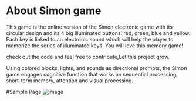 # About Simon game

This game is the online version of the Simon electronic game with its circular design and its 4 big illuminated buttons: red, green, blue and yellow. Each key is linked to an electronic sound which will help the player to memorize the series of illuminated keys. You will love this memory game!

check out the code and feel free to contribute,Let this project grow.

Using colored blocks, lights, and sounds as directional prompts, the Simon game engages cognitive function that works on sequential processing, short-term memory, attention and visual processing.



#Sample Page
![image](https://user-images.githubusercontent.com/76584243/197682727-1891a028-8672-4fc2-be48-e4a8c80ac942.png)
